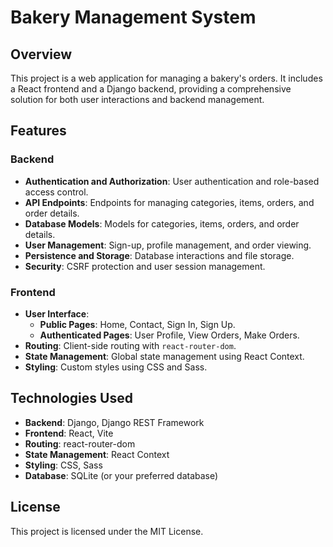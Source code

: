 # Bakery Management System

## Overview
This project is a web application for managing a bakery's orders. It includes a React frontend and a Django backend, providing a comprehensive solution for both user interactions and backend management.

## Features

### Backend
- **Authentication and Authorization**: User authentication and role-based access control.
- **API Endpoints**: Endpoints for managing categories, items, orders, and order details.
- **Database Models**: Models for categories, items, orders, and order details.
- **User Management**: Sign-up, profile management, and order viewing.
- **Persistence and Storage**: Database interactions and file storage.
- **Security**: CSRF protection and user session management.

### Frontend
- **User Interface**: 
  - **Public Pages**: Home, Contact, Sign In, Sign Up.
  - **Authenticated Pages**: User Profile, View Orders, Make Orders.
- **Routing**: Client-side routing with `react-router-dom`.
- **State Management**: Global state management using React Context.
- **Styling**: Custom styles using CSS and Sass.

## Technologies Used
- **Backend**: Django, Django REST Framework
- **Frontend**: React, Vite
- **Routing**: react-router-dom
- **State Management**: React Context
- **Styling**: CSS, Sass
- **Database**: SQLite (or your preferred database)

## License
This project is licensed under the MIT License.
